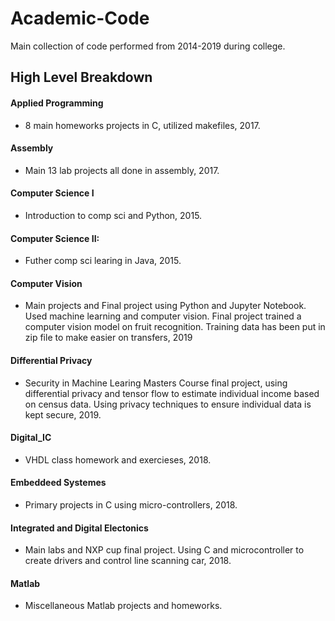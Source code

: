 # Academic-Code
Main collection of code performed from 2014-2019 during college.

## High Level Breakdown

#### Applied Programming
- 8 main homeworks projects in C, utilized makefiles, 2017.
#### Assembly
- Main 13 lab projects all done in assembly, 2017.
#### Computer Science I
- Introduction to comp sci and Python, 2015.
#### Computer Science II:
- Futher comp sci learing in Java, 2015.
#### Computer Vision
- Main projects and Final project using Python and Jupyter Notebook. Used machine learning and computer vision. Final project trained a computer vision model on fruit recognition. Training data has been put in zip file to make easier on transfers, 2019
#### Differential Privacy 
- Security in Machine Learing Masters Course final project, using differential privacy and tensor flow to estimate individual income based on census data. Using privacy techniques to ensure individual data is kept secure, 2019.
#### Digital_IC 
- VHDL class homework and exercieses, 2018.
#### Embeddeed Systemes 
- Primary projects in C using micro-controllers, 2018.
#### Integrated and Digital Electonics 
- Main labs and NXP cup final project. Using C and microcontroller to create drivers and control line scanning car, 2018.
#### Matlab
- Miscellaneous Matlab projects and homeworks.
